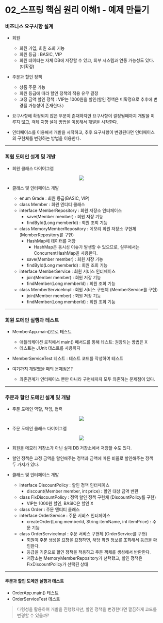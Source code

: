 # 02_스프링 핵심 원리 이해1 - 예제 만들기

### 비즈니스 요구사항 설계

- 회원
  - 회원 가입, 회원 조회 기능
  - 회원 등급 : BASIC, VIP
  - 회원 데이터는 자체 DB에 저장할 수 있고, 외부 시스템과 연동 가능성도 있다.(미확정)
- 주문과 할인 정책
  - 상품 주문 기능
  - 회원 등급에 따라 할인 정책의 적용 유무 결정
  - 고정 금액 할인 정책 : VIP는 1000원을 할인(할인 정책은 미확정으로 추후에 변경될 가능성이 존재한다.)

- 요구사항에 확정되지 않은 부분이 존재하지만 요구사항이 결정될때까지 개발을 미루지 않고, 객체 지향 설계 방법을 이용해서 개발을 시작한다.
- 인터페이스를 이용해서 개발을 시작하고, 추후 요구사항이 변경된다면 인터페이스의 구현체를 변경하는 방법을 이용한다.

------

### 회원 도메인 설계 및 개발

- 회원 클래스 다이어그램

<p align="center">
  <img src ="https://user-images.githubusercontent.com/52318666/173996140-59b706e1-c686-4a64-8c9c-93e15bb0edfc.png" >
</p>

- 클래스 및 인터페이스 개발

  - enum Grade : 회원 등급(BASIC, VIP)
  - class Member : 회원 엔티티 클래스
  - interface MemberRepository : 회원 저장소 인터페이스
    - save(Member member) : 회원 저장 기능
    - findById(Long memberId) : 회원 조회 기능
  - class MemoryMemberRepository : 메모리 회원 저장소 구현체 (MemberRepository를 구현)
    - HashMap에 데이터를 저장
      - HashMap은 동시성 이슈가 발생할 수 있으므로, 실무에서는 ConcurrentHashMap을 사용한다.
    - save(Member member) : 회원 저장 기능
    - findById(Long memberId) : 회원 조회 기능
  - interface MemberService : 회원 서비스 인터페이스
    - join(Member member) : 회원 저장 기능
    - findMember(Long memberId) : 회원 조회 기능
  - class MemberServiceImpl : 회원 서비스 구현체 (MemberService를 구현)
    - join(Member member) : 회원 저장 기능
    - findMember(Long memberId) : 회원 조회 기능

------

### 회원 도메인 실행과 테스트

- MemberApp.main()으로 테스트
  - 애플리케이션 로직에서 main() 메서드를 통해 테스트: 권장되는 방법은 X
  - 테스트는 JUnit 테스트를 사용하자
- MemberServiceTest 테스트 : 테스트 코드를 작성하여 테스트

- 여기까지 개발했을 때의 문제점은?
  - 의존관계가 인터페이스 뿐만 아니라 구현체까지 모두 의존하는 문제점이 있다.

------

### 주문과 할인 도메인 설계 및 개발

- 주문 도메인 역할, 책임, 협력

<p align="center">
  <img src ="https://user-images.githubusercontent.com/52318666/173996829-ff514a28-2b37-4d99-ae7c-e4ab2b70da7d.png" >
</p>
  

- 주문 도메인 클래스 다이어그램

<p align="center">
  <img src ="https://user-images.githubusercontent.com/52318666/173996901-2272bf1f-ff2b-4b17-89ab-2f554958ec3a.png" >
</p>
  

- 회원을 메모리 저장소가 아닌 실제 DB 저장소에서 저장할 수도 있다.
- 할인 정책은 고정 금액을 할인해주는 정책과 금액에 따른 비율로 할인해주는 정책 두 가지가 있다.

- 클래스 및 인터페이스 개발
  - interface DiscountPolicy : 할인 정책 인터페이스
    - discount(Member member, int price) : 할인 대상 금액 반환
  - class FixDiscountPolicy : 정액 할인 정책 구현체 (DiscountPolicy를 구현)
    - VIP는 1000원 할인, BASIC은 할인 X
  - class Order : 주문 엔티티 클래스
  - interface OrderService : 주문 서비스 인터페이스
    - createOrder(Long memberId, String itemName, int itemPrice) : 주문 기능
  - class OrderServiceImpl : 주문 서비스 구현체 (OrderService를 구현)
    - 회원이 주문 생성을 요청을 요청하면, 해당 회원 정보를 조회해서 등급을 확인한다.
    - 등급을 기준으로 할인 정책을 적용하고 주문 객체를 생성해서 반환한다.
    - 저장소는 MemoryMemberRepository가 선택했고, 할인 정책은  FixDiscountPolicy가 선택된 상태

------

#### 주문과 할인 도메인 실행과 테스트

- OrderApp.main() 테스트
- OrderServiceTest 테스트

> 다형성을 활용하여 개발을 진행했지만, 할인 정책을 변경한다면 깔끔하게 코드를 변경할 수 있을까?
